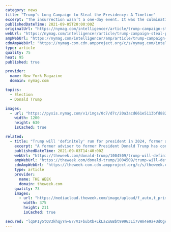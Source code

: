 ```yaml
---
category: news
title: "Trump’s Long Campaign to Steal the Presidency: A Timeline"
excerpt: "The insurrection wasn’t a one-day event. It was the culmination of a multifaceted, yearslong plot — and it isn’t over."
publishedDateTime: 2021-09-05T20:00:00Z
originalUrl: "https://nymag.com/intelligencer/article/trump-campaign-steal-presidency-timeline.html"
webUrl: "https://nymag.com/intelligencer/article/trump-campaign-steal-presidency-timeline.html"
ampWebUrl: "https://nymag.com/intelligencer/amp/article/trump-campaign-steal-presidency-timeline.html"
cdnAmpWebUrl: "https://nymag-com.cdn.ampproject.org/c/s/nymag.com/intelligencer/amp/article/trump-campaign-steal-presidency-timeline.html"
type: article
quality: 75
heat: 95
published: true

provider:
  name: New York Magazine
  domain: nymag.com

topics:
  - Election
  - Donald Trump

images:
  - url: "https://pyxis.nymag.com/v1/imgs/0c7/d7c/20a3acd661e5113bfd8825a177d26a0649-trump-steal-01.1x.rsocial.w1200.jpg"
    width: 1200
    height: 630
    isCached: true

related:
  - title: "Trump will 'definitely' run for president in 2024, former adviser predicts"
    excerpt: "A former adviser to former President Donald Trump has confidently declared there's nearly a 100 percent chance he'll seek another term as president. Jason Miller, who served as senior adviser to Trump's 2020 campaign,"
    publishedDateTime: 2021-09-03T14:40:00Z
    webUrl: "https://theweek.com/donald-trump/1004509/trump-will-definitely-run-for-president-in-2024-former-adviser-predicts"
    ampWebUrl: "https://theweek.com/donald-trump/1004509/trump-will-definitely-run-for-president-in-2024-former-adviser-predicts?amp"
    cdnAmpWebUrl: "https://theweek-com.cdn.ampproject.org/c/s/theweek.com/donald-trump/1004509/trump-will-definitely-run-for-president-in-2024-former-adviser-predicts?amp"
    type: article
    provider:
      name: THE WEEK
      domain: theweek.com
    quality: 73
    images:
      - url: "https://mediacloud.theweek.com/image/upload/f_auto,t_primary-image-mobile@1/v1630678687/GettyImages-1057825656%20%281%29.jpg"
        width: 375
        height: 211
        isCached: true

secured: "lqSPIy5tQV3khqyYn+E7/VIFbubXb+LkLaZuGBbt999G3Li7vWm4e9a+UdOgetPpFNY0x0HY/OnCNYB2obWtCt3tPGo1INLhgaE9BiPDXHSLUbz6hZ/PMkENswh4mUBMbqYzJrMRL8EVXPzswJv5HypmmU+4lFmBf2c8OzKvYs0Kw+vJ8cxi0U5caTwrpm2VP0ttjT4mPoRzwFHLEyGKt0vPtmmCLY00+eMrVT9ZiYVmJglgZcCLfyuMxYhFWhMIsWoFkNwTm82VDb7Fl6B55LsfNu4wA7XFzmDOuGKXv0MkidjZQEqaAehb0b/6lovdGH9DvMW4wwNjHXIT19GcjIYlf6v906q/P4kKlmtdCFw=;h+43eG57ch8K2N/55Q+ijg=="
---
```


